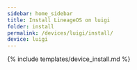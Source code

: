 ```yaml
---
sidebar: home_sidebar
title: Install LineageOS on luigi
folder: install
permalink: /devices/luigi/install/
device: luigi
---
```

{% include templates/device_install.md %}
